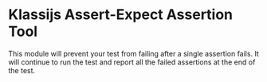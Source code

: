 # Klassijs Assert-Expect Assertion Tool

This module will prevent your test from failing after a single assertion fails. It will continue to run the test and report all the failed assertions at the end of the test.
